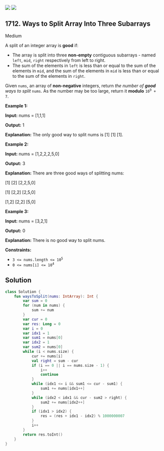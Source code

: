 [![](https://img.shields.io/github/stars/javadev/LeetCode-in-Kotlin?label=Stars&style=flat-square)](https://github.com/javadev/LeetCode-in-Kotlin)
[![](https://img.shields.io/github/forks/javadev/LeetCode-in-Kotlin?label=Fork%20me%20on%20GitHub%20&style=flat-square)](https://github.com/javadev/LeetCode-in-Kotlin/fork)

## 1712\. Ways to Split Array Into Three Subarrays

Medium

A split of an integer array is **good** if:

*   The array is split into three **non-empty** contiguous subarrays - named `left`, `mid`, `right` respectively from left to right.
*   The sum of the elements in `left` is less than or equal to the sum of the elements in `mid`, and the sum of the elements in `mid` is less than or equal to the sum of the elements in `right`.

Given `nums`, an array of **non-negative** integers, return _the number of **good** ways to split_ `nums`. As the number may be too large, return it **modulo** <code>10<sup>9</sup> + 7</code>.

**Example 1:**

**Input:** nums = [1,1,1]

**Output:** 1

**Explanation:** The only good way to split nums is [1] [1] [1].

**Example 2:**

**Input:** nums = [1,2,2,2,5,0]

**Output:** 3

**Explanation:** There are three good ways of splitting nums:

[1] [2] [2,2,5,0] 

[1] [2,2] [2,5,0] 

[1,2] [2,2] [5,0]

**Example 3:**

**Input:** nums = [3,2,1]

**Output:** 0

**Explanation:** There is no good way to split nums.

**Constraints:**

*   <code>3 <= nums.length <= 10<sup>5</sup></code>
*   <code>0 <= nums[i] <= 10<sup>4</sup></code>

## Solution

```kotlin
class Solution {
    fun waysToSplit(nums: IntArray): Int {
        var sum = 0
        for (num in nums) {
            sum += num
        }
        var cur = 0
        var res: Long = 0
        var i = 0
        var idx1 = 1
        var sum1 = nums[0]
        var idx2 = 1
        var sum2 = nums[0]
        while (i < nums.size) {
            cur += nums[i]
            val right = sum - cur
            if (i == 0 || i == nums.size - 1) {
                i++
                continue
            }
            while (idx1 <= i && sum1 <= cur - sum1) {
                sum1 += nums[idx1++]
            }
            while (idx2 < idx1 && cur - sum2 > right) {
                sum2 += nums[idx2++]
            }
            if (idx1 > idx2) {
                res = (res + idx1 - idx2) % 1000000007
            }
            i++
        }
        return res.toInt()
    }
}
```